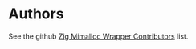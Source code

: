 # Authors

See the github [Zig Mimalloc Wrapper Contributors][contributors] list.

[contributors]: https://github.com/massivelivefun/zig-mimalloc-wrapper/graphs/contributors
